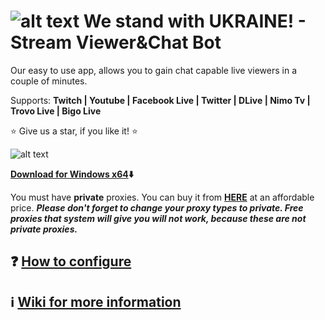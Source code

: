 # ![alt text](https://streamviewerbot.com/images/ukraine.png) We stand with UKRAINE! -  Stream Viewer&Chat Bot

Our easy to use app, allows you to gain chat capable live viewers in a couple of minutes.

Supports: **Twitch | Youtube | Facebook Live | Twitter | DLive | Nimo Tv | Trovo Live | Bigo Live**

:star: Give us a star, if you like it! :star:

![alt text](https://streamviewerbot.com/images/ui3_0.png)

**[Download for Windows x64](https://streamviewerbot.com/Download/win-x64.zip):arrow_down:**

You must have **private** proxies. You can buy it from [**HERE**](https://www.webshare.io/?referral_code=ceuygyx4sir2)
 at an affordable price. ***Please don't forget to change your proxy types to private. Free proxies that system will give you will not work, because these are not private proxies.***

## **:question: [How to configure](https://github.com/gorkemhacioglu/Stream-Viewer-Bot/wiki/Configuration)**
## **:information_source: [Wiki for more information](https://github.com/gorkemhacioglu/Stream-Viewer-Bot/wiki)**
